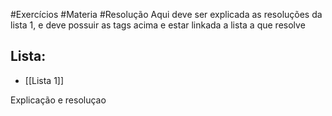 #Exercícios #Materia #Resolução
Aqui deve ser explicada as resoluções da lista 1, e deve possuir as tags acima e estar linkada a lista a que resolve
## Lista:
- [[Lista 1]]

Explicação e resoluçao